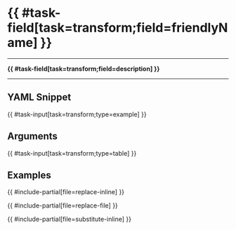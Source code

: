 # {{ #task-field[task=transform;field=friendlyName] }}

---

**{{ #task-field[task=transform;field=description] }}**

---

## YAML Snippet

{{ #task-input[task=transform;type=example] }}

## Arguments

{{ #task-input[task=transform;type=table] }}

## Examples

{{ #include-partial[file=replace-inline] }}

{{ #include-partial[file=replace-file] }}

{{ #include-partial[file=substitute-inline] }}
